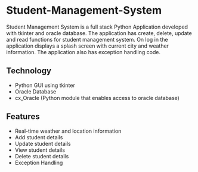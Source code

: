 # Student-Management-System
Student Management System is a full stack Python Application developed with tkinter and oracle database. The application has create, delete, update and read functions for student management system.
On log in the application displays a splash screen with current city and weather information.
The application also has exception handling code.

## Technology
* Python GUI using tkinter
* Oracle Database
* cx_Oracle (Python module that enables access to oracle database)

## Features
* Real-time weather and location information
* Add student details
* Update student details
* View student details
* Delete student details
* Exception Handling

